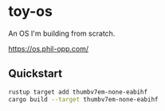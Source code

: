 # toy-os

An OS I'm building from scratch.

https://os.phil-opp.com/

## Quickstart

```bash
rustup target add thumbv7em-none-eabihf
cargo build --target thumbv7em-none-eabihf
```
